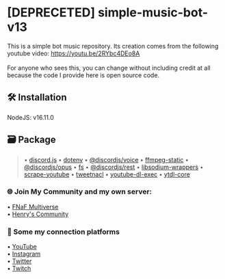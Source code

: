 # [DEPRECETED] simple-music-bot-v13

This is a simple bot music repository. Its creation comes from the following youtube video: https://youtu.be/2RYbc4DEo8A<br><br>
For anyone who sees this, you can change without including credit at all because the code I provide here is open source code.

## 🛠 Installation
NodeJS: v16.11.0

## 🗃 Package
 > • [discord.js](https://discord.js.org/?source=post_page---------------------------#/) • [dotenv](https://www.npmjs.com/package/dotenv)
 > • [@discordjs/voice](https://discordjs.github.io/voice/index.html) • [ffmpeg-static](https://www.npmjs.com/package/ffmpeg-static)
 > • [@discordjs/opus](https://www.npmjs.com/package/@discordjs/opus) • [fs](https://www.npmjs.com/package/fs)
 > • [@discordjs/rest](https://www.npmjs.com/package/@discordjs/rest) • [libsodium-wrappers](https://www.npmjs.com/package/libsodium-wrappers)
 > • [scrape-youtube](https://www.npmjs.com/package/scrape-youtube) • [tweetnacl](https://www.npmjs.com/package/tweetnacl)
 > • [youtube-dl-exec](https://www.npmjs.com/package/youtube-dl-exec) • [ytdl-core](https://www.npmjs.com/package/ytdl-core)

### 🌐 Join My Community and my own server:
• [FNaF Multiverse](https://bit.ly/DiscordFM)<br>
• [Henry's Community](https://bit.ly/Henry_Discord)<br>

### 📲 Some my connection platforms
• [YouTube](https://www.youtube.com/channel/UCSx4A24kzZp7fPTs6T4iuHA)<br>
• [Instagram](https://bit.ly/Henry_Instagram)<br>
• [Twitter](https://bit.ly/Henry_Twitter)<br>
• [Twitch](https://bit.ly/Henry_Twitch)<br>
